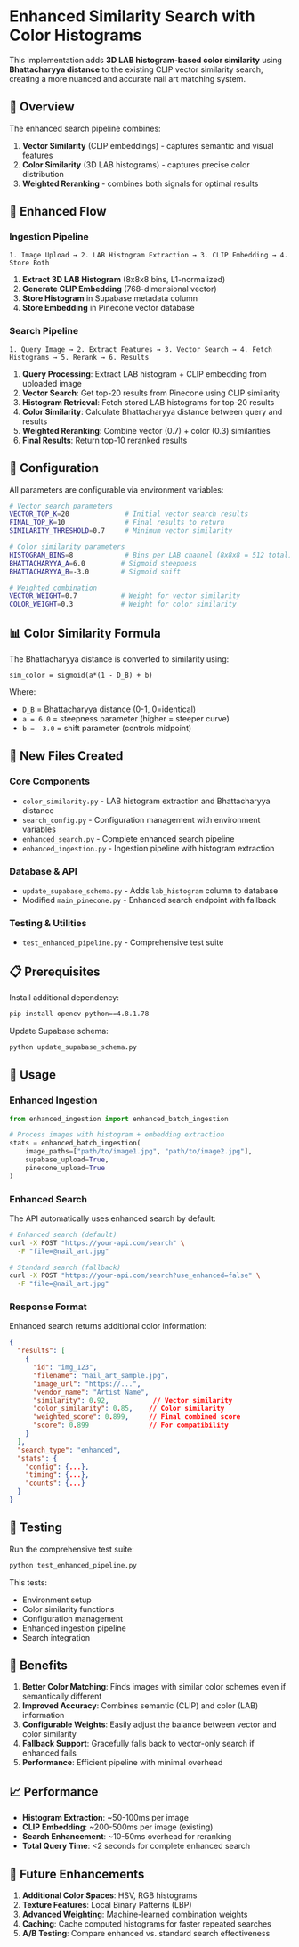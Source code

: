 # Enhanced Similarity Search with Color Histograms

This implementation adds **3D LAB histogram-based color similarity** using **Bhattacharyya distance** to the existing CLIP vector similarity search, creating a more nuanced and accurate nail art matching system.

## 🎯 Overview

The enhanced search pipeline combines:

1. **Vector Similarity** (CLIP embeddings) - captures semantic and visual features
2. **Color Similarity** (3D LAB histograms) - captures precise color distribution
3. **Weighted Reranking** - combines both signals for optimal results

## 🔄 Enhanced Flow

### Ingestion Pipeline

```
1. Image Upload → 2. LAB Histogram Extraction → 3. CLIP Embedding → 4. Store Both
```

1. **Extract 3D LAB Histogram** (8x8x8 bins, L1-normalized)
2. **Generate CLIP Embedding** (768-dimensional vector)
3. **Store Histogram** in Supabase metadata column
4. **Store Embedding** in Pinecone vector database

### Search Pipeline

```
1. Query Image → 2. Extract Features → 3. Vector Search → 4. Fetch Histograms → 5. Rerank → 6. Results
```

1. **Query Processing**: Extract LAB histogram + CLIP embedding from uploaded image
2. **Vector Search**: Get top-20 results from Pinecone using CLIP similarity
3. **Histogram Retrieval**: Fetch stored LAB histograms for top-20 results
4. **Color Similarity**: Calculate Bhattacharyya distance between query and results
5. **Weighted Reranking**: Combine vector (0.7) + color (0.3) similarities
6. **Final Results**: Return top-10 reranked results

## 🔧 Configuration

All parameters are configurable via environment variables:

```bash
# Vector search parameters
VECTOR_TOP_K=20              # Initial vector search results
FINAL_TOP_K=10               # Final results to return
SIMILARITY_THRESHOLD=0.7     # Minimum vector similarity

# Color similarity parameters
HISTOGRAM_BINS=8             # Bins per LAB channel (8x8x8 = 512 total)
BHATTACHARYYA_A=6.0         # Sigmoid steepness
BHATTACHARYYA_B=-3.0        # Sigmoid shift

# Weighted combination
VECTOR_WEIGHT=0.7           # Weight for vector similarity
COLOR_WEIGHT=0.3            # Weight for color similarity
```

## 📊 Color Similarity Formula

The Bhattacharyya distance is converted to similarity using:

```
sim_color = sigmoid(a*(1 - D_B) + b)
```

Where:

- `D_B` = Bhattacharyya distance (0-1, 0=identical)
- `a = 6.0` = steepness parameter (higher = steeper curve)
- `b = -3.0` = shift parameter (controls midpoint)

## 🚀 New Files Created

### Core Components

- `color_similarity.py` - LAB histogram extraction and Bhattacharyya distance
- `search_config.py` - Configuration management with environment variables
- `enhanced_search.py` - Complete enhanced search pipeline
- `enhanced_ingestion.py` - Ingestion pipeline with histogram extraction

### Database & API

- `update_supabase_schema.py` - Adds `lab_histogram` column to database
- Modified `main_pinecone.py` - Enhanced search endpoint with fallback

### Testing & Utilities

- `test_enhanced_pipeline.py` - Comprehensive test suite

## 📋 Prerequisites

Install additional dependency:

```bash
pip install opencv-python==4.8.1.78
```

Update Supabase schema:

```bash
python update_supabase_schema.py
```

## 🔧 Usage

### Enhanced Ingestion

```python
from enhanced_ingestion import enhanced_batch_ingestion

# Process images with histogram + embedding extraction
stats = enhanced_batch_ingestion(
    image_paths=["path/to/image1.jpg", "path/to/image2.jpg"],
    supabase_upload=True,
    pinecone_upload=True
)
```

### Enhanced Search

The API automatically uses enhanced search by default:

```bash
# Enhanced search (default)
curl -X POST "https://your-api.com/search" \
  -F "file=@nail_art.jpg"

# Standard search (fallback)
curl -X POST "https://your-api.com/search?use_enhanced=false" \
  -F "file=@nail_art.jpg"
```

### Response Format

Enhanced search returns additional color information:

```json
{
  "results": [
    {
      "id": "img_123",
      "filename": "nail_art_sample.jpg",
      "image_url": "https://...",
      "vendor_name": "Artist Name",
      "similarity": 0.92,           // Vector similarity
      "color_similarity": 0.85,    // Color similarity
      "weighted_score": 0.899,     // Final combined score
      "score": 0.899               // For compatibility
    }
  ],
  "search_type": "enhanced",
  "stats": {
    "config": {...},
    "timing": {...},
    "counts": {...}
  }
}
```

## 🧪 Testing

Run the comprehensive test suite:

```bash
python test_enhanced_pipeline.py
```

This tests:

- Environment setup
- Color similarity functions
- Configuration management
- Enhanced ingestion pipeline
- Search integration

## 🎯 Benefits

1. **Better Color Matching**: Finds images with similar color schemes even if semantically different
2. **Improved Accuracy**: Combines semantic (CLIP) and color (LAB) information
3. **Configurable Weights**: Easily adjust the balance between vector and color similarity
4. **Fallback Support**: Gracefully falls back to vector-only search if enhanced fails
5. **Performance**: Efficient pipeline with minimal overhead

## 📈 Performance

- **Histogram Extraction**: ~50-100ms per image
- **CLIP Embedding**: ~200-500ms per image (existing)
- **Search Enhancement**: ~10-50ms overhead for reranking
- **Total Query Time**: <2 seconds for complete enhanced search

## 🔮 Future Enhancements

1. **Additional Color Spaces**: HSV, RGB histograms
2. **Texture Features**: Local Binary Patterns (LBP)
3. **Advanced Weighting**: Machine-learned combination weights
4. **Caching**: Cache computed histograms for faster repeated searches
5. **A/B Testing**: Compare enhanced vs. standard search effectiveness
